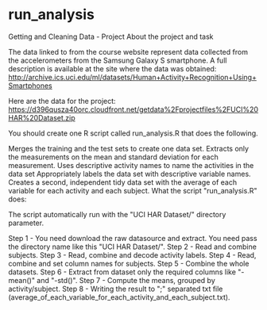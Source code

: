 # run_analysis
Getting and Cleaning Data - Project
About the project and task

The data linked to from the course website represent data collected from the accelerometers from the Samsung Galaxy S smartphone. A full description is available at the site where the data was obtained: http://archive.ics.uci.edu/ml/datasets/Human+Activity+Recognition+Using+Smartphones

Here are the data for the project: https://d396qusza40orc.cloudfront.net/getdata%2Fprojectfiles%2FUCI%20HAR%20Dataset.zip

You should create one R script called run_analysis.R that does the following.

Merges the training and the test sets to create one data set.
Extracts only the measurements on the mean and standard deviation for each measurement.
Uses descriptive activity names to name the activities in the data set
Appropriately labels the data set with descriptive variable names.
Creates a second, independent tidy data set with the average of each variable for each activity and each subject.
What the script "run_analysis.R" does:

The script automatically run with the "UCI HAR Dataset/" directory parameter.

Step 1 - You need download the raw datasource and extract. You need pass the directory name like this "UCI HAR Dataset/".
Step 2 - Read and combine subjects.
Step 3 - Read, combine and decode activity labels.
Step 4 - Read, combine and set column names for subjects.
Step 5 - Combine the whole datasets.
Step 6 - Extract from dataset only the required columns like "-mean()" and "-std()".
Step 7 - Compute the means, grouped by activity/subject.
Step 8 - Writing the result to ";" separated txt file (average_of_each_variable_for_each_activity_and_each_subject.txt).